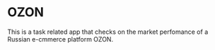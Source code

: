 # OZON
This is a task related app that checks on the market perfomance of a Russian e-cmmerce platform OZON.
